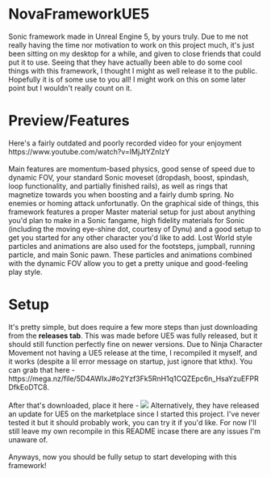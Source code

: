 # NovaFrameworkUE5
Sonic framework made in Unreal Engine 5, by yours truly. Due to me not really having the time nor motivation to work on this project much, it's just been sitting on my
desktop for a while, and given to close friends that could put it to use. Seeing that they have actually been able to do some cool things with this framework, I thought
I might as well release it to the public. Hopefully it is of some use to you all! I might work on this on some later point but I wouldn't really count on it.

<h1>Preview/Features</h1>
Here's a fairly outdated and poorly recorded video for your enjoyment https://www.youtube.com/watch?v=IMjJtYZnIzY
<br>
<br>
Main features are momentum-based physics, good sense of speed due to dynamic FOV, your standard Sonic moveset (dropdash, boost, spindash, loop functionality, and partially finished rails), as well as rings that magnetize towards you when boosting and a fairly dumb spring. No enemies or homing attack unfortunatly. On the graphical
side of things, this framework features a proper Master material setup for just about anything you'd plan to make in a Sonic fangame, high fidelity materials for Sonic
(including the moving eye-shine dot, courtesy of Dynu) and a good setup to get you started for any other character you'd like to add. Lost World style particles and animations are also used for the footsteps, jumpball, running particle, and main Sonic pawn. These particles and animations combined with the dynamic FOV allow you to get a pretty unique and good-feeling play style.

<h1>Setup</h1>
It's pretty simple, but does require a few more steps than just downloading from the <b>releases tab</b>. This was made before UE5 was fully released, but it should still 
function perfectly fine on newer versions. Due to Ninja Character Movement not having a UE5 release at the time, I recompiled it myself, and it works (despite a lil 
error message on startup, just ignore that kthx). You can grab that here - https://mega.nz/file/5D4AWIxJ#o2Yzf3Fk5RnH1q1CQZEpc6n_HsaYzuEFPRDfkEoDTC8.
<br>
<br>
After that's downloaded, place it here -


<img src="https://cdn.discordapp.com/attachments/619330775044587541/963399140916744253/unknown.png">
Alternatively, they have released an update for UE5 on the marketplace since I started this project. I've never tested it but it should probably work, you can try it if you'd like. For now I'll still leave my own recompile in this README incase there are any issues I'm unaware of.
<br>
<br>
Anyways, now you should be fully setup to start developing with this framework!
